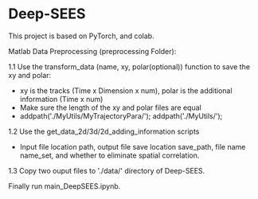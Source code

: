 # Deep-SEES
This project is based on PyTorch, and colab.

Matlab Data Preprocessing (preprocessing Folder):

1.1 Use the transform_data (name, xy, polar(optional)) function to save the xy and polar:
- xy is the tracks (Time x Dimension x num), polar is the additional information (Time x num)
- Make sure the length of the xy and polar files are equal
- addpath('./MyUtils/MyTrajectoryPara/'); addpath('./MyUtils/'); 

1.2 Use the get_data_2d/3d/2d_adding_information scripts
- Input file location path, output file save location save_path, file name name_set, and whether to eliminate spatial correlation.

1.3 Copy two ouput files to './data/' directory of Deep-SEES.

Finally run main_DeepSEES.ipynb.
